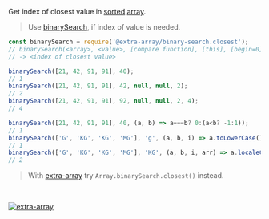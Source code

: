 Get index of closest value in [sorted] [array].
> Use [binarySearch], if index of value is needed.

```javascript
const binarySearch = require('@extra-array/binary-search.closest');
// binarySearch(<array>, <value>, [compare function], [this], [begin=0], [end])
// -> <index of closest value>

binarySearch([21, 42, 91, 91], 40);
// 1
binarySearch([21, 42, 91, 91], 42, null, null, 2);
// 2
binarySearch([21, 42, 91, 91], 92, null, null, 2, 4);
// 4

binarySearch([21, 42, 91, 91], 40, (a, b) => a===b? 0:(a<b? -1:1));
// 1
binarySearch(['G', 'KG', 'KG', 'MG'], 'g', (a, b, i) => a.toLowerCase().localeCompare(b.toLowerCase()), null, 1);
// 1
binarySearch(['G', 'KG', 'KG', 'MG'], 'KG', (a, b, i, arr) => a.localeCompare(b), null, 1, 4);
// 2
```
> With [extra-array] try `Array.binarySearch.closest()` instead.
<br>


[![extra-array](https://i.imgur.com/nwyrmkW.jpg)](https://www.npmjs.com/package/extra-array)

[extra-array]: https://www.npmjs.com/package/extra-array
[sorted]: https://developer.mozilla.org/en-US/docs/Web/JavaScript/Reference/Global_Objects/Array/sort
[array]: https://developer.mozilla.org/en-US/docs/Web/JavaScript/Guide/Indexed_collections
[binarySearch]: https://www.npmjs.com/package/@extra-array/binary-search
